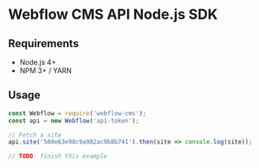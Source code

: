 # Webflow CMS API Node.js SDK

## Requirements

* Node.js 4+
* NPM 3+ / YARN

## Usage

```javascript
const Webflow = require('webflow-cms');
const api = new Webflow('api-token');

// Fetch a site
api.site('580e63e98c9a982ac9b8b741').then(site => console.log(site));

// TODO: finish this example
```
